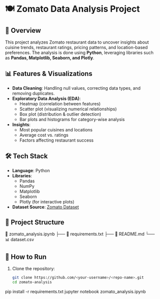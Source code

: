 # 🍽 Zomato Data Analysis Project

## 📌 Overview
This project analyzes Zomato restaurant data to uncover insights about cuisine trends, restaurant ratings, pricing patterns, and location-based preferences. The analysis is done using **Python**, leveraging libraries such as **Pandas, Matplotlib, Seaborn, and Plotly**.

## 📊 Features & Visualizations
- **Data Cleaning**: Handling null values, correcting data types, and removing duplicates.
- **Exploratory Data Analysis (EDA)**:
  - Heatmap (correlation between features)
  - Scatter plot (visualizing numerical relationships)
  - Box plot (distribution & outlier detection)
  - Bar plots and histograms for category-wise analysis
- **Insights**:
  - Most popular cuisines and locations
  - Average cost vs. ratings
  - Factors affecting restaurant success

## 🛠 Tech Stack
- **Language**: Python
- **Libraries**:
  - Pandas
  - NumPy
  - Matplotlib
  - Seaborn
  - Plotly (for interactive plots)
- **Dataset Source**: [Zomato Dataset](https://www.kaggle.com/datasets)

## 📂 Project Structure
📄 zomato_analysis.ipynb
├── 📄 requirements.txt 
├── 📄 README.md 
└── 📊 dataset.csv 

## 🚀 How to Run
1. Clone the repository:
   ```bash
   git clone https://github.com/<your-username>/<repo-name>.git
   cd zomato-analysis
pip install -r requirements.txt
jupyter notebook zomato_analysis.ipynb


